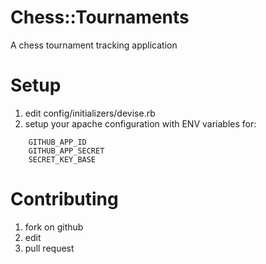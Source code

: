 Chess::Tournaments
==================

A chess tournament tracking application

Setup
=====

1. edit config/initializers/devise.rb
2. setup your apache configuration with ENV variables for:
```
    GITHUB_APP_ID
    GITHUB_APP_SECRET
    SECRET_KEY_BASE
```

Contributing
============

1. fork on github
2. edit
3. pull request
